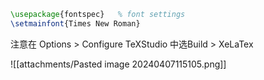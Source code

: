 ```latex
\usepackage{fontspec}   % font settings  
\setmainfont{Times New Roman} 
```

注意在 Options > Configure TeXStudio 中选Build > XeLaTex

![[attachments/Pasted image 20240407115105.png]]

